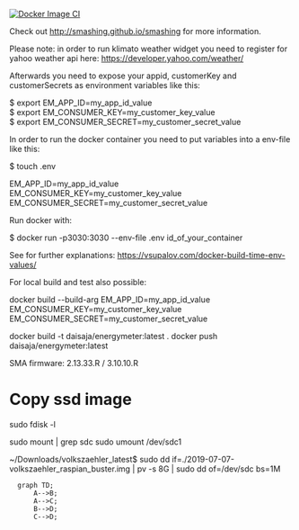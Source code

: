 [![Docker Image CI](https://github.com/daisaja/energymeterdashboard/actions/workflows/docker.yml/badge.svg)](https://github.com/daisaja/energymeterdashboard/actions/workflows/docker.yml)

Check out http://smashing.github.io/smashing for more information.

Please note: in order to run klimato weather widget you need to register for yahoo weather api here: https://developer.yahoo.com/weather/

Afterwards you need to expose your appid, customerKey and customerSecrets as environment variables like this:

$ export EM_APP_ID=my_app_id_value  
$ export EM_CONSUMER_KEY=my_customer_key_value  
$ export EM_CONSUMER_SECRET=my_customer_secret_value  

In order to run the docker container you need to put variables into a env-file like this:

$ touch .env

EM_APP_ID=my_app_id_value  
EM_CONSUMER_KEY=my_customer_key_value  
EM_CONSUMER_SECRET=my_customer_secret_value  


Run docker with:

$ docker run -p3030:3030 --env-file .env id_of_your_container

See for further explanations: https://vsupalov.com/docker-build-time-env-values/

For local build and test also possible:

docker build --build-arg EM_APP_ID=my_app_id_value EM_CONSUMER_KEY=my_customer_key_value EM_CONSUMER_SECRET=my_customer_secret_value

docker build -t daisaja/energymeter:latest .
docker push daisaja/energymeter:latest

SMA firmware: 2.13.33.R / 3.10.10.R

# Copy ssd image

sudo fdisk -l

sudo mount | grep sdc
sudo umount /dev/sdc1

~/Downloads/volkszaehler_latest$ sudo dd if=./2019-07-07-volkszaehler_raspian_buster.img | pv -s 8G | sudo dd of=/dev/sdc bs=1M


```mermaid
  graph TD;
      A-->B;
      A-->C;
      B-->D;
      C-->D;
```
